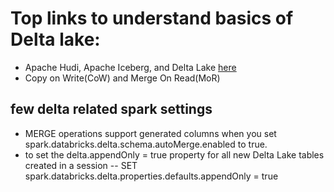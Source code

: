 # Top links to understand basics of Delta lake:
- Apache Hudi, Apache Iceberg, and Delta Lake [here](https://chat.openai.com/share/ccbdd232-c646-42e8-ac0d-7fd5947c7d7b)
- Copy on Write(CoW) and Merge On Read(MoR)

## few delta related spark settings
- MERGE operations support generated columns when you set spark.databricks.delta.schema.autoMerge.enabled to true.
- to set the delta.appendOnly = true property for all new Delta Lake tables created in a session -- SET spark.databricks.delta.properties.defaults.appendOnly = true
